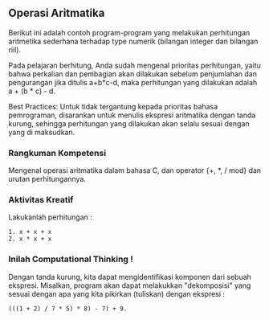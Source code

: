 ## Operasi Aritmatika
Berikut ini adalah contoh program-program yang melakukan perhitungan aritmetika sederhana terhadap type numerik (bilangan integer dan bilangan riil).

Pada pelajaran berhitung, Anda sudah mengenal prioritas perhitungan, yaitu bahwa perkalian dan pembagian akan dilakukan sebelum penjumlahan dan pengurangan jika ditulis a+b*c-d, maka perhitungan yang dilakukan adalah a + (b * c) - d.

Best Practices: Untuk tidak tergantung kepada prioritas bahasa pemrograman, disarankan untuk menulis ekspresi aritmatika dengan tanda kurung, sehingga perhitungan yang dilakukan akan selalu sesuai dengan yang di maksudkan.

### Rangkuman Kompetensi 
Mengenal operasi aritmatika dalam bahasa C, dan operator {+, *, / mod} dan urutan perhitungannya.

### Aktivitas Kreatif
Lakukanlah perhitungan :
```
1. x + x + x
2. x * x + x
```

### Inilah Computational Thinking !
Dengan tanda kurung, kita dapat mengidentifikasi komponen dari sebuah ekspresi. Misalkan, program akan dapat melakukkan "dekomposisi" yang sesuai dengan apa yang kita pikirkan (tuliskan) dengan ekspresi :
```
(((1 + 2) / 7 * 5) * 8) - 7) + 9.
```